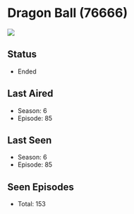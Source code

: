 # Dragon Ball (76666)

<img src="https://dg31sz3gwrwan.cloudfront.net/poster/76666/62001329-0-optimized.jpg" />

## Status
* Ended
## Last Aired
* Season: 6
* Episode: 85
## Last Seen
* Season: 6
* Episode: 85
## Seen Episodes
* Total: 153
